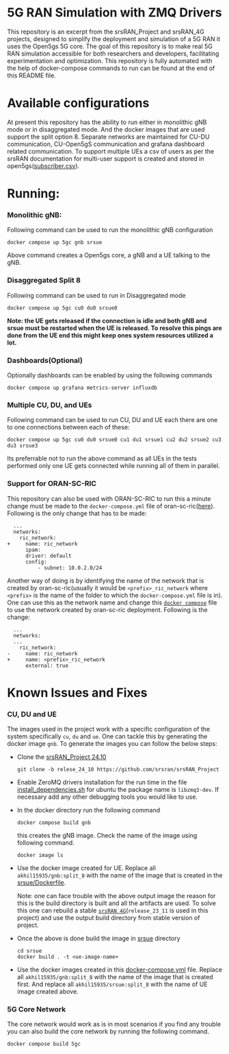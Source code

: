 # 5G RAN Simulation with ZMQ Drivers
This repository is an excerpt from the srsRAN_Project and srsRAN_4G projects, designed to simplify the deployment and simulation of a 5G RAN it uses the Open5gs 5G core. The goal of this repository is to make real 5G RAN simulation accessible for both researchers and developers, facilitating experimentation and optimization. This repository is fully automated with the help of docker-compose commands to run can be found at the end of this README file.

# Available configurations
At present this repository has the ability to run either in monolithic gNB mode or in disaggregated mode. And the docker images that are used support the split option 8. Separate networks are maintained for CU-DU communication, CU-Open5gS communication and grafana dashboard related communication. To support multiple UEs a csv of users as per the srsRAN documentation for multi-user support is created and stored in open5gs([subscriber.csv](./open5gs/subscribers.csv)).

# Running:

### Monolithic gNB:
Following command can be used to run the monolithic gNB configuration
```
docker compose up 5gc gnb srsue
```
Above command creates a Open5gs core, a gNB and a UE talking to the gNB.
### Disaggregated Split 8
Following command can be used to run in Disaggregated mode
```
docker compose up 5gc cu0 du0 srsue0
```
**Note: the UE gets released if the connection is idle and both gNB and srsue must be restarted when the UE is released. To resolve this pings are done from the UE end this might keep ones system resources utilized a lot.**
### Dashboards(Optional)
Optionally dashboards can be enabled by using the following commands
```
docker compose up grafana metrics-server influxdb
```

### Multiple CU, DU, and UEs
Following command can be used to run CU, DU and UE each there are one to one connections between each of these:
```
docker compose up 5gc cu0 du0 srsue0 cu1 du1 srsue1 cu2 du2 srsue2 cu3 du3 srsue3
```
Its preferrable not to run the above command as all UEs in the tests performed only one UE gets connected while running all of them in parallel.

### Support for ORAN-SC-RIC
This repository can also be used with ORAN-SC-RIC to run this a minute change must be made to the `docker-compose.yml` file of oran-sc-ric([here](https://github.com/srsran/oran-sc-ric)). Following is the only change that has to be made:
```
  ...
  networks:
    ric_network:
+     name: ric_network
      ipam:
      driver: default
      config:
          - subnet: 10.0.2.0/24
```
Another way of doing is by identifying the name of the network that is created by oran-sc-ric(usually it would be `<prefix>_ric_network` where `<prefix>` is the name of the folder to which the `docker-compose.yml` file is in). One can use this as the network name and change this [`docker compose`](./docker-compose.yml) file to use the network created by oran-sc-ric deployment. Following is the change:
```
  ...
  networks:
  ...
    ric_network:
-     name: ric_network
+     name: <prefix>_ric_network
      external: true
```

# Known Issues and Fixes
### CU, DU and UE
The images used in the project work with a specific configuration of the system specifically `cu`, `du` and `ue`. One can tackle this by generating the docker image `gnb`. To generate the images you can follow the below steps:
- Clone the [srsRAN_Project 24.10](https://github.com/srsran/srsRAN_Project/tree/release_24_10)
    ```
    git clone -b relese_24_10 https://github.com/srsran/srsRAN_Project
    ```
- Enable ZeroMQ drivers installation for the run time in the file [install_dependencies.sh](https://github.com/srsran/srsRAN_Project/blob/release_24_10/docker/scripts/install_dependencies.sh) for ubuntu the package name is `libzmq3-dev`. If necessary add any other debugging tools you would like to use.
- In the docker directory run the following command
    ```
    docker compose build gnb
    ```
    this creates the gNB image. Check the name of the image using following command.
    ```
    docker image ls
    ```
- Use the docker image created for UE. Replace all `akhil15935/gnb:split_8` with the name of the image that is created in the [srsue/Dockerfile](./srsue/Dockerfile).

    Note: one can face trouble with the above output image the reason for this is the build directory is built and all the artifacts are used. To solve this one can rebuild a stable [`srsRAN 4G`](https://github.com/srsran/srsRAN_4G)(`release_23_11` is used in this project) and use the output build directory from stable version of project.
- Once the above is done build the image in [srsue](./srsue) directory
    ```
    cd srsue
    docker build . -t <ue-image-name>
    ```
- Use the docker images created in this [docker-compose.yml](./docker-compose.yml) file. Replace all `akhil15935/gnb:split_8` with the name of the image that is created first. And replace all `akhil15935/srsue:split_8` with the name of UE image created above.

### 5G Core Network
The core network would work as is in most scenarios if you find any trouble you can also build the core network by running the following command.
```
docker compose build 5gc
```
